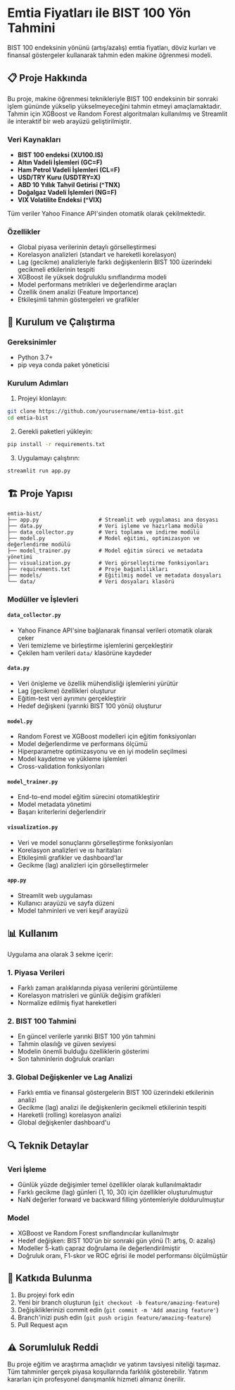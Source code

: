 # Emtia Fiyatları ile BIST 100 Yön Tahmini

BIST 100 endeksinin yönünü (artış/azalış) emtia fiyatları, döviz kurları ve finansal göstergeler kullanarak tahmin eden makine öğrenmesi modeli.

## 📋 Proje Hakkında

Bu proje, makine öğrenmesi teknikleriyle BIST 100 endeksinin bir sonraki işlem gününde yükselip yükselmeyeceğini tahmin etmeyi amaçlamaktadır. Tahmin için XGBoost ve Random Forest algoritmaları kullanılmış ve Streamlit ile interaktif bir web arayüzü geliştirilmiştir.

### Veri Kaynakları

- **BIST 100 endeksi (XU100.IS)**
- **Altın Vadeli İşlemleri (GC=F)**
- **Ham Petrol Vadeli İşlemleri (CL=F)**
- **USD/TRY Kuru (USDTRY=X)**
- **ABD 10 Yıllık Tahvil Getirisi (^TNX)**
- **Doğalgaz Vadeli İşlemleri (NG=F)**
- **VIX Volatilite Endeksi (^VIX)**

Tüm veriler Yahoo Finance API'sinden otomatik olarak çekilmektedir.

### Özellikler

- Global piyasa verilerinin detaylı görselleştirmesi
- Korelasyon analizleri (standart ve hareketli korelasyon)
- Lag (gecikme) analizleriyle farklı değişkenlerin BIST 100 üzerindeki gecikmeli etkilerinin tespiti
- XGBoost ile yüksek doğruluklu sınıflandırma modeli
- Model performans metrikleri ve değerlendirme araçları
- Özellik önem analizi (Feature Importance)
- Etkileşimli tahmin göstergeleri ve grafikler

## 🚀 Kurulum ve Çalıştırma

### Gereksinimler

- Python 3.7+
- pip veya conda paket yöneticisi

### Kurulum Adımları

1. Projeyi klonlayın:
```bash
git clone https://github.com/yourusername/emtia-bist.git
cd emtia-bist
```

2. Gerekli paketleri yükleyin:
```bash
pip install -r requirements.txt
```

3. Uygulamayı çalıştırın:
```bash
streamlit run app.py
```

## 🏗️ Proje Yapısı

```
emtia-bist/
├── app.py                   # Streamlit web uygulaması ana dosyası
├── data.py                  # Veri işleme ve hazırlama modülü
├── data_collector.py        # Veri toplama ve indirme modülü
├── model.py                 # Model eğitimi, optimizasyon ve değerlendirme modülü
├── model_trainer.py         # Model eğitim süreci ve metadata yönetimi
├── visualization.py         # Veri görselleştirme fonksiyonları
├── requirements.txt         # Proje bağımlılıkları
├── models/                  # Eğitilmiş model ve metadata dosyaları
└── data/                    # Veri dosyaları klasörü
```

### Modüller ve İşlevleri

#### `data_collector.py`
- Yahoo Finance API'sine bağlanarak finansal verileri otomatik olarak çeker
- Veri temizleme ve birleştirme işlemlerini gerçekleştirir
- Çekilen ham verileri `data/` klasörüne kaydeder

#### `data.py`
- Veri önişleme ve özellik mühendisliği işlemlerini yürütür
- Lag (gecikme) özellikleri oluşturur
- Eğitim-test veri ayrımını gerçekleştirir
- Hedef değişkeni (yarınki BIST 100 yönü) oluşturur

#### `model.py`
- Random Forest ve XGBoost modelleri için eğitim fonksiyonları
- Model değerlendirme ve performans ölçümü
- Hiperparametre optimizasyonu ve en iyi modelin seçilmesi
- Model kaydetme ve yükleme işlemleri
- Cross-validation fonksiyonları

#### `model_trainer.py`
- End-to-end model eğitim sürecini otomatikleştirir
- Model metadata yönetimi
- Başarı kriterlerini değerlendirir

#### `visualization.py`
- Veri ve model sonuçlarını görselleştirme fonksiyonları
- Korelasyon analizleri ve ısı haritaları
- Etkileşimli grafikler ve dashboard'lar
- Gecikme (lag) analizleri için görselleştirmeler

#### `app.py`
- Streamlit web uygulaması
- Kullanıcı arayüzü ve sayfa düzeni
- Model tahminleri ve veri keşif arayüzü

## 📊 Kullanım

Uygulama ana olarak 3 sekme içerir:

### 1. Piyasa Verileri
- Farklı zaman aralıklarında piyasa verilerini görüntüleme
- Korelasyon matrisleri ve günlük değişim grafikleri
- Normalize edilmiş fiyat hareketleri

### 2. BIST 100 Tahmini
- En güncel verilerle yarınki BIST 100 yön tahmini
- Tahmin olasılığı ve güven seviyesi
- Modelin önemli bulduğu özelliklerin gösterimi
- Son tahminlerin doğruluk oranları

### 3. Global Değişkenler ve Lag Analizi
- Farklı emtia ve finansal göstergelerin BIST 100 üzerindeki etkilerinin analizi
- Gecikme (lag) analizi ile değişkenlerin gecikmeli etkilerinin tespiti
- Hareketli (rolling) korelasyon analizi
- Global değişkenler dashboard'u

## 🔍 Teknik Detaylar

### Veri İşleme
- Günlük yüzde değişimler temel özellikler olarak kullanılmaktadır
- Farklı gecikme (lag) günleri (1, 10, 30) için özellikler oluşturulmuştur
- NaN değerler forward ve backward filling yöntemleriyle doldurulmuştur

### Model
- XGBoost ve Random Forest sınıflandırıcılar kullanılmıştır
- Hedef değişken: BIST 100'ün bir sonraki gün yönü (1: artış, 0: azalış)
- Modeller 5-katlı çapraz doğrulama ile değerlendirilmiştir
- Doğruluk oranı, F1-skor ve ROC eğrisi ile model performansı ölçülmüştür

## 🤝 Katkıda Bulunma

1. Bu projeyi fork edin
2. Yeni bir branch oluşturun (`git checkout -b feature/amazing-feature`)
3. Değişikliklerinizi commit edin (`git commit -m 'Add amazing feature'`)
4. Branch'inizi push edin (`git push origin feature/amazing-feature`)
5. Pull Request açın

## ⚠️ Sorumluluk Reddi

Bu proje eğitim ve araştırma amaçlıdır ve yatırım tavsiyesi niteliği taşımaz. Tüm tahminler gerçek piyasa koşullarında farklılık gösterebilir. Yatırım kararları için profesyonel danışmanlık hizmeti almanız önerilir. 